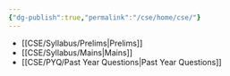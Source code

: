 ```yaml
---
{"dg-publish":true,"permalink":"/cse/home/cse/"}
---
```




- [[CSE/Syllabus/Prelims\|Prelims]]
- [[CSE/Syllabus/Mains\|Mains]]
- [[CSE/PYQ/Past Year Questions\|Past Year Questions]]



